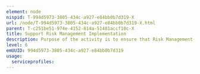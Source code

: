 ```yaml
---
element: node
nispid: T-994d5973-3805-434c-a927-e84bb0b7d319-X
url: /node/T-994d5973-3805-434c-a927-e84bb0b7d319-X.html
parent: T-c251be51-974e-4152-814a-51481accf10c-X
title: Support Risk Management Implementation
description: Purpose of the activity is to ensure that Risk Management(RM) will be implemented (in the “Manage Risk” process) as outlined in the RM Directive (Policy) and related Guidance at all relevant levels and functions of an organisation.
level: 6
emUUID: 994d5973-3805-434c-a927-e84bb0b7d319
usage:
  serviceprofiles:
---
```


